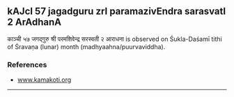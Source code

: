 ## kAJcI 57 jagadguru zrI paramazivEndra sarasvatI 2 ArAdhanA

काञ्ची ५७ जगद्गुरु श्री परमशिवेन्द्र सरस्वती २ आराधना is observed on Śukla-Daśamī tithi of Śravaṇa (lunar) month (madhyaahna/puurvaviddha).


### References
* www.kamakoti.org

---
